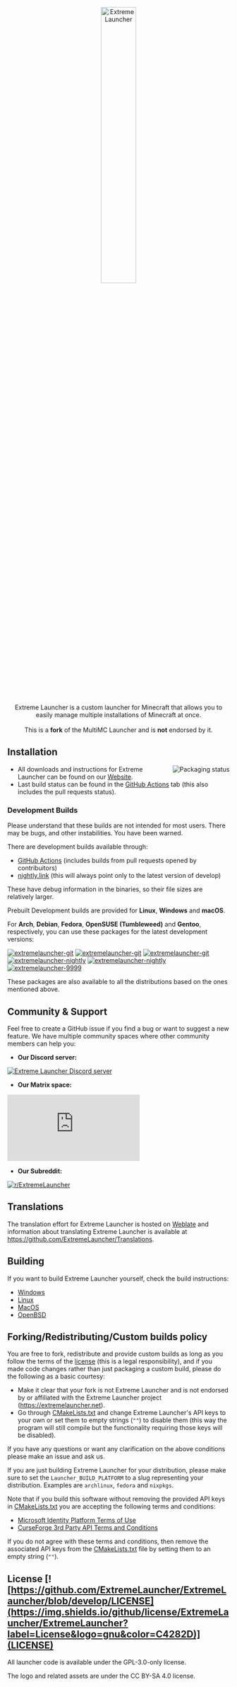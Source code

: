 <p align="center">
<picture>
  <source media="(prefers-color-scheme: dark)" srcset="/program_info/org.extremelauncher.ExtremeLauncher.logo-darkmode.svg">
  <source media="(prefers-color-scheme: light)" srcset="/program_info/org.extremelauncher.ExtremeLauncher.logo.svg">
  <img alt="Extreme Launcher" src="/program_info/org.extremelauncher.ExtremeLauncher.logo.svg" width="40%">
</picture>
</p>

<p align="center">
  Extreme Launcher is a custom launcher for Minecraft that allows you to easily manage multiple installations of Minecraft at once.<br />
  <br />This is a <b>fork</b> of the MultiMC Launcher and is <b>not</b> endorsed by it.
</p>

## Installation

<a href="https://repology.org/project/extremelauncher/versions">
    <img src="https://repology.org/badge/vertical-allrepos/extremelauncher.svg" alt="Packaging status" align="right">
</a>

- All downloads and instructions for Extreme Launcher can be found on our [Website](https://extremelauncher.org/download).
- Last build status can be found in the [GitHub Actions](https://github.com/ExtremeLauncher/ExtremeLauncher/actions) tab (this also includes the pull requests status).

### Development Builds

Please understand that these builds are not intended for most users. There may be bugs, and other instabilities. You have been warned.

There are development builds available through:

- [GitHub Actions](https://github.com/ExtremeLauncher/ExtremeLauncher/actions) (includes builds from pull requests opened by contribuitors)
- [nightly.link](https://nightly.link/ExtremeLauncher/ExtremeLauncher/workflows/trigger_builds/develop) (this will always point only to the latest version of develop)

These have debug information in the binaries, so their file sizes are relatively larger.

Prebuilt Development builds are provided for **Linux**, **Windows** and **macOS**.

For **Arch**, **Debian**, **Fedora**, **OpenSUSE (Tumbleweed)** and **Gentoo**, respectively, you can use these packages for the latest development versions:

[![extremelauncher-git](https://img.shields.io/badge/aur-extremelauncher--git-1793D1?label=AUR&logo=archlinux&logoColor=white)](https://aur.archlinux.org/packages/extremelauncher-git) [![extremelauncher-git](https://img.shields.io/badge/aur-extremelauncher--qt5--git-1793D1?label=AUR&logo=archlinux&logoColor=white)](https://aur.archlinux.org/packages/extremelauncher-qt5-git) [![extremelauncher-git](https://img.shields.io/badge/mpr-extremelauncher--git-A80030?label=MPR&logo=debian&logoColor=white)](https://mpr.makedeb.org/packages/extremelauncher-git)<br />[![extremelauncher-nightly](https://img.shields.io/badge/copr-extremelauncher--nightly-51A2DA?label=COPR&logo=fedora&logoColor=white)](https://copr.fedorainfracloud.org/coprs/g3tchoo/extremelauncher/) [![extremelauncher-nightly](https://img.shields.io/badge/OBS-extremelauncher--nightly-3AB6A9?logo=opensuse&logoColor=white)](https://build.opensuse.org/project/show/home:getchoo) [![extremelauncher-9999](https://img.shields.io/badge/gentoo-extremelauncher--9999-4D4270?label=Gentoo&logo=gentoo&logoColor=white)](https://packages.gentoo.org/packages/games-action/extremelauncher)

These packages are also available to all the distributions based on the ones mentioned above.

## Community & Support

Feel free to create a GitHub issue if you find a bug or want to suggest a new feature. We have multiple community spaces where other community members can help you:

- **Our Discord server:**

[![Extreme Launcher Discord server](https://discordapp.com/api/guilds/1031648380885147709/widget.png?style=banner3)](https://extremelauncher.net/discord)

- **Our Matrix space:**

[![Extreme Launcher Space](https://img.shields.io/matrix/extremelauncher:matrix.org?style=for-the-badge&label=Matrix%20Space&logo=matrix&color=purple)](https://extremelauncher.net/matrix)

- **Our Subreddit:**

[![r/ExtremeLauncher](https://img.shields.io/reddit/subreddit-subscribers/extremelauncher?style=for-the-badge&logo=reddit)](https://extremelauncher.net/reddit)

## Translations

The translation effort for Extreme Launcher is hosted on [Weblate](https://hosted.weblate.org/projects/extremelauncher/launcher/) and information about translating Extreme Launcher is available at <https://github.com/ExtremeLauncher/Translations>.

## Building

If you want to build Extreme Launcher yourself, check the build instructions:

- [Windows](https://extremelauncher.net/wiki/development/build-instructions/windows/)
- [Linux](https://extremelauncher.net/wiki/development/build-instructions/linux/)
- [MacOS](https://extremelauncher.net/wiki/development/build-instructions/macos/)
- [OpenBSD](https://extremelauncher.net/wiki/development/build-instructions/openbsd/)

## Forking/Redistributing/Custom builds policy

You are free to fork, redistribute and provide custom builds as long as you follow the terms of the [license](LICENSE) (this is a legal responsibility), and if you made code changes rather than just packaging a custom build, please do the following as a basic courtesy:

- Make it clear that your fork is not Extreme Launcher and is not endorsed by or affiliated with the Extreme Launcher project (<https://extremelauncher.net>).
- Go through [CMakeLists.txt](CMakeLists.txt) and change Extreme Launcher's API keys to your own or set them to empty strings (`""`) to disable them (this way the program will still compile but the functionality requiring those keys will be disabled).

If you have any questions or want any clarification on the above conditions please make an issue and ask us.

If you are just building Extreme Launcher for your distribution, please make sure to set the `Launcher_BUILD_PLATFORM` to a slug representing your distribution. Examples are `archlinux`, `fedora` and `nixpkgs`.

Note that if you build this software without removing the provided API keys in [CMakeLists.txt](CMakeLists.txt) you are accepting the following terms and conditions:

- [Microsoft Identity Platform Terms of Use](https://docs.microsoft.com/en-us/legal/microsoft-identity-platform/terms-of-use)
- [CurseForge 3rd Party API Terms and Conditions](https://support.curseforge.com/en/support/solutions/articles/9000207405-curse-forge-3rd-party-api-terms-and-conditions)

If you do not agree with these terms and conditions, then remove the associated API keys from the [CMakeLists.txt](CMakeLists.txt) file by setting them to an empty string (`""`).

## License [![https://github.com/ExtremeLauncher/ExtremeLauncher/blob/develop/LICENSE](https://img.shields.io/github/license/ExtremeLauncher/ExtremeLauncher?label=License&logo=gnu&color=C4282D)](LICENSE)

All launcher code is available under the GPL-3.0-only license.

The logo and related assets are under the CC BY-SA 4.0 license.
